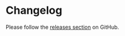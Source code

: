 # Changelog

Please follow the [releases section](https://github.com/marcoroth/timingapp-ruby/releases) on GitHub.